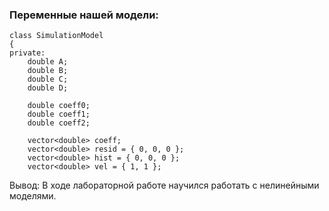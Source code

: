 ### Переменные нашей модели:
```
class SimulationModel
{
private:
    double A;
    double B;
    double C;
    double D;

    double coeff0;
    double coeff1;
    double coeff2;

    vector<double> coeff;
    vector<double> resid = { 0, 0, 0 };
    vector<double> hist = { 0, 0, 0 };
    vector<double> vel = { 1, 1 };
```

Bывод: В ходе лабораторной работе нayчился paботать c нелинейными моделями.
